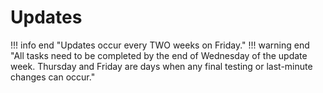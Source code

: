 # Updates
!!! info end "Updates occur every TWO weeks on Friday."
!!! warning end "All tasks need to be completed by the end of Wednesday of the update week. Thursday and Friday are days when any final testing or last-minute changes can occur."